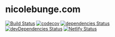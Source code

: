 # nicolebunge.com

[![Build Status](https://travis-ci.org/nicolebunge/nicolebunge.com.svg?branch=master)](https://travis-ci.org/nicolebunge/nicolebunge.com)
[![codecov](https://codecov.io/gh/nicolebunge/nicolebunge.com/branch/master/graph/badge.svg)](https://codecov.io/gh/nicolebunge/nicolebunge.com)
[![dependencies Status](https://david-dm.org/nicolebunge/nicolebunge.com/status.svg)](https://david-dm.org/nicolebunge/nicolebunge.com)
[![devDependencies Status](https://david-dm.org/nicolebunge/nicolebunge.com/dev-status.svg)](https://david-dm.org/nicolebunge/nicolebunge.com?type=dev)
[![Netlify Status](https://api.netlify.com/api/v1/badges/516936aa-8e50-4202-a8a6-b5c6cc6b9f30/deploy-status)](https://app.netlify.com/sites/nicolebunge/deploys)
